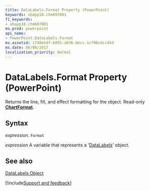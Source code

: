 ```yaml
---
title: DataLabels.Format Property (PowerPoint)
keywords: vbapp10.chm697001
f1_keywords:
- vbapp10.chm697001
ms.prod: powerpoint
api_name:
- PowerPoint.DataLabels.Format
ms.assetid: 1740e54f-6855-a936-bbcc-1cf08cdcc45d
ms.date: 06/08/2017
localization_priority: Normal
---
```



# DataLabels.Format Property (PowerPoint)

Returns the line, fill, and effect formatting for the object. Read-only  **[ChartFormat](PowerPoint.ChartFormat.md)**.


## Syntax

 _expression_. `Format`

_expression_ A variable that represents a '[DataLabels](PowerPoint.DataLabels.md)' object.


## See also


[DataLabels Object](PowerPoint.DataLabels.md)

[!include[Support and feedback](~/includes/feedback-boilerplate.md)]